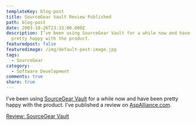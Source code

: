 ```yaml
---
templateKey: blog-post
title: SourceGear Vault Review Published
path: blog-post
date: 2003-10-26T23:33:00.000Z
description: I’ve been using SourceGear Vault for a while now and have been
  pretty happy with the product.
featuredpost: false
featuredimage: /img/default-post-image.jpg
tags:
  - SourceGear
category:
  - Software Development
comments: true
share: true
---
```

<!--StartFragment-->

I’ve been using [SourceGear Vault](http://www.sourcegear.com/vault/index.asp) for a while now and have been pretty happy with the product. I’ve published a review on [AspAlliance.com](http://aspalliance.com/).

[Review: SourceGear Vault](http://aspalliance.com/articleViewer.aspx?aId=230)

<!--EndFragment-->